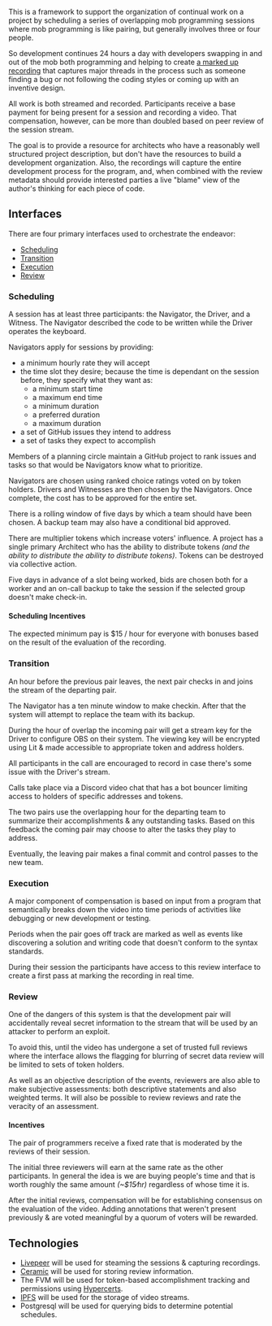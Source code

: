 This is a framework to support the organization of continual work on a project by scheduling a series of overlapping mob programming sessions where mob programming is like pairing, but generally involves three or four people.

So development continues 24 hours a day with developers swapping in and out of the mob both programming and helping to create [a marked up recording](https://pairs.trwb.live) that captures major threads in the process such as someone finding a bug or not following the coding styles or coming up with an inventive design.

All work is both streamed and recorded. Participants receive a base payment for being present for a session and recording a video. That compensation, however, can be more than doubled based on peer review of the session stream.

The goal is to provide a resource for architects who have a reasonably well structured project description, but don't have the resources to build a development organization. Also, the recordings will capture the entire development process for the program, and, when combined with the review metadata should provide interested parties a live "blame" view of the author's thinking for each piece of code.

## Interfaces

There are four primary interfaces used to orchestrate the endeavor:

* [Scheduling](#scheduling)
* [Transition](#transition)
* [Execution](#execution)
* [Review](#review)

### Scheduling

A session has at least three participants: the Navigator, the Driver, and a Witness. The Navigator described the code to be written while the Driver operates the keyboard.

Navigators apply for sessions by providing:

* a minimum hourly rate they will accept
* the time slot they desire; because the time is dependant on the session before, they specify what they want as:
  * a minimum start time
  * a maximum end time
  * a minimum duration
  * a preferred duration
  * a maximum duration
* a set of GitHub issues they intend to address
* a set of tasks they expect to accomplish

Members of a planning circle maintain a GitHub project to rank issues and tasks so that would be Navigators know what to prioritize.

Navigators are chosen using ranked choice ratings voted on by token holders. Drivers and Witnesses are then chosen by the Navigators. Once complete, the cost has to be approved for the entire set.

There is a rolling window of five days by which a team should have been chosen. A backup team may also have a conditional bid approved.

There are multiplier tokens which increase voters' influence. A project has a single primary Architect who has the ability to distribute tokens *(and the ability to distribute the ability to distribute tokens)*. Tokens can be destroyed via collective action.

Five days in advance of a slot being worked, bids are chosen both for a worker and an on-call backup to take the session if the selected group doesn't make check-in.

#### Scheduling Incentives

The expected minimum pay is $15 / hour for everyone with bonuses based on the result of the evaluation of the recording.

### Transition

An hour before the previous pair leaves, the next pair checks in and joins the stream of the departing pair.

The Navigator has a ten minute window to make checkin. After that the system will attempt to replace the team with its backup.

During the hour of overlap the incoming pair will get a stream key for the Driver to configure OBS on their system. The viewing key will be encrypted using Lit & made accessible to appropriate token and address holders.

All participants in the call are encouraged to record in case there's some issue with the Driver's stream.

Calls take place via a Discord video chat that has a bot bouncer limiting access to holders of specific addresses and tokens.

The two pairs use the overlapping hour for the departing team to summarize their accomplishments & any outstanding tasks. Based on this feedback the coming pair may choose to alter the tasks they play to address.

Eventually, the leaving pair makes a final commit and control passes to the new team.

### Execution

A major component of compensation is based on input from a program that semantically breaks down the video into time periods of activities like debugging or new development or testing.

Periods when the pair goes off track are marked as well as events like discovering a solution and writing code that doesn't conform to the syntax standards.

During their session the participants have access to this review interface to create a first pass at marking the recording in real time.

### Review

One of the dangers of this system is that the development pair will accidentally reveal secret information to the stream that will be used by an attacker to perform an exploit.

To avoid this, until the video has undergone a set of trusted full reviews where the interface allows the flagging for blurring of secret data review will be limited to sets of token holders.

As well as an objective description of the events, reviewers are also able to make subjective assessments: both descriptive statements and also weighted terms. It will also be possible to review reviews and rate the veracity of an assessment.

#### Incentives

The pair of programmers receive a fixed rate that is moderated by the reviews of their session.

The initial three reviewers will earn at the same rate as the other participants. In general the idea is we are buying people's time and that is worth roughly the same amount *(~$15⁄hr)* regardless of whose time it is.

After the initial reviews, compensation will be for establishing consensus on the evaluation of the video. Adding annotations that weren't present previously & are voted meaningful by a quorum of voters will be rewarded.

## Technologies

* [Livepeer](https://livepeer.org) will be used for steaming the sessions & capturing recordings.
* [Ceramic](https://ceramic.network) will be used for storing review information.
* The FVM will be used for token-based accomplishment tracking and permissions using [Hypercerts](https://hypercerts.org).
* [IPFS](https://ipfs.io) will be used for the storage of video streams.
* Postgresql will be used for querying bids to determine potential schedules.
